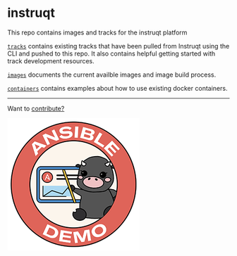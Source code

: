 # instruqt

This repo contains images and tracks for the instruqt platform

[`tracks`](https://github.com/ansible/instruqt/tree/devel/tracks) contains existing tracks that have been pulled from Instruqt using the CLI and pushed to this repo. It also contains helpful getting started with track development resources.

[`images`](https://github.com/ansible/instruqt/tree/devel/images) documents the current availble images and image build process. 

[`containers`](https://github.com/ansible/instruqt/tree/devel/containers) contains examples about how to use existing docker containers.

<hr>

Want to [contribute?](docs/contribute.md)

![ansible demo logo image](assets/ansible-demo.png)
